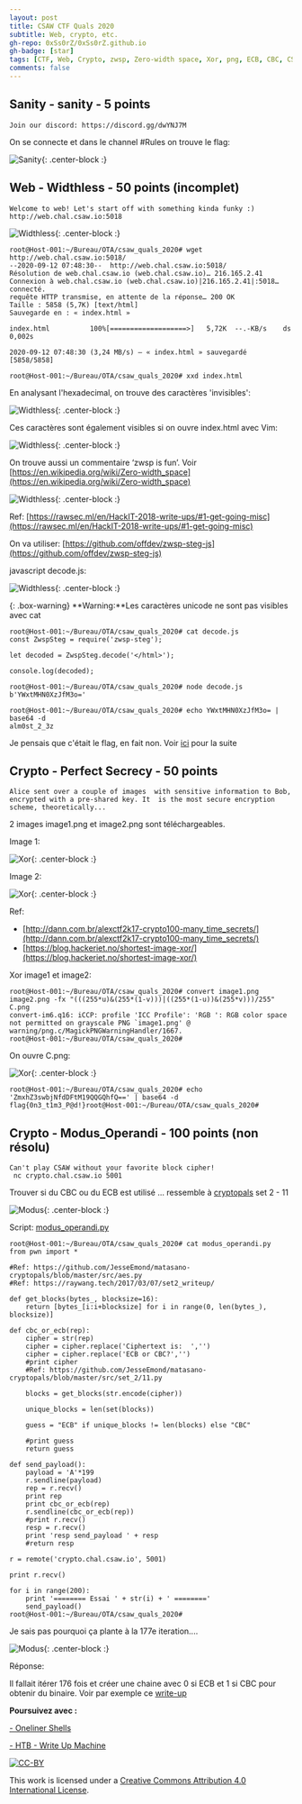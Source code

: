 ```yaml
---
layout: post
title: CSAW CTF Quals 2020
subtitle: Web, crypto, etc. 
gh-repo: 0xSs0rZ/0xSs0rZ.github.io
gh-badge: [star]
tags: [CTF, Web, Crypto, zwsp, Zero-width space, Xor, png, ECB, CBC, CSAW, Write-up]
comments: false
---
```


## Sanity - sanity - 5 points

~~~
Join our discord: https://discord.gg/dwYNJ7M
~~~

On se connecte et dans le channel #Rules on trouve le flag:

![Sanity](/img/csaw20_sanity.png){: .center-block :}

## Web - Widthless - 50 points (incomplet)

~~~
Welcome to web! Let's start off with something kinda funky :)  http://web.chal.csaw.io:5018
~~~

![Widthless](/img/csaw20_widthless_1.png){: .center-block :}

~~~
root@Host-001:~/Bureau/OTA/csaw_quals_2020# wget http://web.chal.csaw.io:5018/
--2020-09-12 07:48:30--  http://web.chal.csaw.io:5018/
Résolution de web.chal.csaw.io (web.chal.csaw.io)… 216.165.2.41
Connexion à web.chal.csaw.io (web.chal.csaw.io)|216.165.2.41|:5018… connecté.
requête HTTP transmise, en attente de la réponse… 200 OK
Taille : 5858 (5,7K) [text/html]
Sauvegarde en : « index.html »

index.html          100%[===================>]   5,72K  --.-KB/s    ds 0,002s  

2020-09-12 07:48:30 (3,24 MB/s) — « index.html » sauvegardé [5858/5858]

root@Host-001:~/Bureau/OTA/csaw_quals_2020# xxd index.html 
~~~

En analysant l'hexadecimal, on trouve des caractères 'invisibles':

![Widthless](/img/csaw20_widthless_2.png){: .center-block :}

Ces caractères sont également visibles si on ouvre index.html avec Vim:

![Widthless](/img/csaw20_widthless_3.png){: .center-block :}

On trouve aussi un commentaire ‘zwsp is fun’. Voir [https://en.wikipedia.org/wiki/Zero-width_space](https://en.wikipedia.org/wiki/Zero-width_space)

![Widthless](/img/csaw20_widthless_4.png){: .center-block :}

Ref: [https://rawsec.ml/en/HackIT-2018-write-ups/#1-get-going-misc](https://rawsec.ml/en/HackIT-2018-write-ups/#1-get-going-misc)

On va utiliser: [https://github.com/offdev/zwsp-steg-js](https://github.com/offdev/zwsp-steg-js)

javascript decode.js:

![Widthless](/img/csaw20_widthless_5.png){: .center-block :}

{: .box-warning}
**Warning:**Les caractères unicode ne sont pas visibles avec cat

~~~
root@Host-001:~/Bureau/OTA/csaw_quals_2020# cat decode.js
const ZwspSteg = require('zwsp-steg');

let decoded = ZwspSteg.decode('</html>​​​​‎‏‎​​​');

console.log(decoded);
 
root@Host-001:~/Bureau/OTA/csaw_quals_2020# node decode.js 
b'YWxtMHN0XzJfM3o='

root@Host-001:~/Bureau/OTA/csaw_quals_2020# echo YWxtMHN0XzJfM3o= | base64 -d
alm0st_2_3z
~~~

Je pensais que c'était le flag, en fait non. Voir [ici](https://medium.com/@isatrevor052/widthless-writeup-csaw-ctf-quals-2020-a007b3ddadc3) pour la suite

## Crypto - Perfect Secrecy - 50 points

~~~
Alice sent over a couple of images  with sensitive information to Bob, encrypted with a pre-shared key. It  is the most secure encryption scheme, theoretically...
~~~

2 images image1.png et image2.png sont téléchargeables.

Image 1:

![Xor](/img/csaw20_perfect_secrecy_1.png){: .center-block :}

Image 2: 

![Xor](/img/csaw20_perfect_secrecy_2.png){: .center-block :}

Ref: 

- [http://dann.com.br/alexctf2k17-crypto100-many_time_secrets/](http://dann.com.br/alexctf2k17-crypto100-many_time_secrets/)
- [https://blog.hackeriet.no/shortest-image-xor/](https://blog.hackeriet.no/shortest-image-xor/)

Xor image1 et image2:

~~~
root@Host-001:~/Bureau/OTA/csaw_quals_2020# convert image1.png image2.png -fx "(((255*u)&(255*(1-v)))|((255*(1-u))&(255*v)))/255" C.png
convert-im6.q16: iCCP: profile 'ICC Profile': 'RGB ': RGB color space not permitted on grayscale PNG `image1.png' @ warning/png.c/MagickPNGWarningHandler/1667.
root@Host-001:~/Bureau/OTA/csaw_quals_2020#
~~~

On ouvre C.png:

![Xor](/img/csaw20_perfect_secrecy_3.png){: .center-block :}

~~~
root@Host-001:~/Bureau/OTA/csaw_quals_2020# echo 'ZmxhZ3swbjNfdDFtM19QQGQhfQ==' | base64 -d
flag{0n3_t1m3_P@d!}root@Host-001:~/Bureau/OTA/csaw_quals_2020# 
~~~

## Crypto - Modus_Operandi - 100 points (non résolu)

~~~
Can't play CSAW without your favorite block cipher!
 nc crypto.chal.csaw.io 5001
~~~

Trouver si du CBC ou du ECB est utilisé ... ressemble à [cryptopals](https://0xss0rz.github.io/tags/#Cryptopals) set 2 - 11

![Modus](/img/csaw20_modus_operandi_1.png){: .center-block :}

Script: [modus_operandi.py](https://github.com/0xSs0rZ/CTF/blob/master/modus_operandi.py)

~~~
root@Host-001:~/Bureau/OTA/csaw_quals_2020# cat modus_operandi.py 
from pwn import *

#Ref: https://github.com/JesseEmond/matasano-cryptopals/blob/master/src/aes.py
#Ref: https://raywang.tech/2017/03/07/set2_writeup/

def get_blocks(bytes_, blocksize=16):
    return [bytes_[i:i+blocksize] for i in range(0, len(bytes_), blocksize)]
    
def cbc_or_ecb(rep):
	cipher = str(rep)
	cipher = cipher.replace('Ciphertext is:  ','')
	cipher = cipher.replace('ECB or CBC?','')
	#print cipher
	#Ref: https://github.com/JesseEmond/matasano-cryptopals/blob/master/src/set_2/11.py

	blocks = get_blocks(str.encode(cipher))

	unique_blocks = len(set(blocks))

	guess = "ECB" if unique_blocks != len(blocks) else "CBC"

	#print guess
	return guess

def send_payload():
    payload = 'A'*199
    r.sendline(payload)
    rep = r.recv()
    print rep
    print cbc_or_ecb(rep)
    r.sendline(cbc_or_ecb(rep))
    #print r.recv()
    resp = r.recv()
    print 'resp send_payload ' + resp
    #return resp
    
r = remote('crypto.chal.csaw.io', 5001)

print r.recv()

for i in range(200):
	print '======== Essai ' + str(i) + ' ========'
	send_payload()
root@Host-001:~/Bureau/OTA/csaw_quals_2020# 
~~~

Je sais pas pourquoi ça plante à la 177e iteration....

![Modus](/img/csaw20_modus_operandi_2.png){: .center-block :}

Réponse:

Il fallait itérer 176 fois et créer une chaine avec 0 si ECB et 1 si CBC pour obtenir du binaire. Voir par exemple ce [write-up](https://github.com/Happygator/CTF/blob/master/CSAW2020/ModusOperandi.md)

**Poursuivez avec :** 

[- Oneliner Shells](https://0xss0rz.github.io/2020-05-10-Oneliner-shells/)

[- HTB - Write Up Machine](https://0xss0rz.github.io/2020-08-04-HTB-Write-Up/)

[![CC-BY](https://mirrors.creativecommons.org/presskit/buttons/88x31/svg/by.svg)](https://creativecommons.org/licenses/by/4.0/)

This work is licensed under a [Creative Commons Attribution 4.0 International License](https://creativecommons.org/licenses/by/4.0/).
